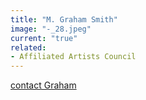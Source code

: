 ```yaml
---
title: "M. Graham Smith"
image: "-_28.jpeg"
current: "true"
related:
- Affiliated Artists Council
---
```


<a href="mailto:mgrahamsmith@gmail.com" rel="nofollow">contact Graham</a>

